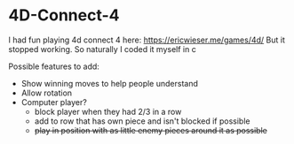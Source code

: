 # 4D-Connect-4
I had fun playing 4d connect 4 here: https://ericwieser.me/games/4d/
But it stopped working.
So naturally I coded it myself in c

Possible features to add:
 - Show winning moves to help people understand
 - Allow rotation
 - Computer player?
    - block player when they had 2/3 in a row
    - add to row that has own piece and isn't blocked if possible
    - ~~play in position with as little enemy pieces around it as possible~~
